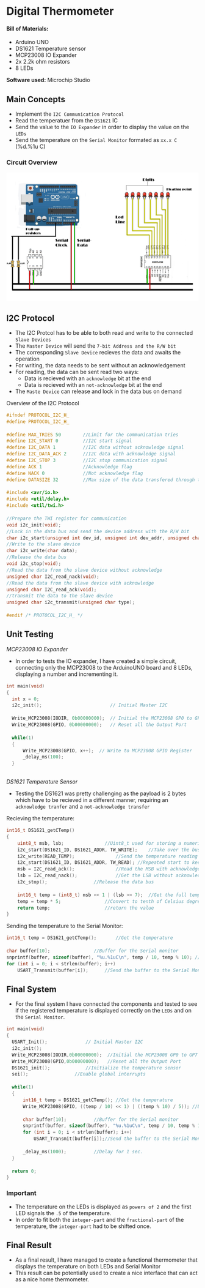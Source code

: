 # Digital Thermometer

#### Bill of Materials:
- Arduino UNO
- DS1621 Temperature sensor
- MCP23008 IO Expander
- 2x 2.2k ohm resistors
- 8 LEDs

**Software used:** Microchip Studio

## Main Concepts
- Implement the `I2C Communication Protocol`
- Read the temperatuer from the `DS1621` IC
- Send the value to the `IO Expander` in order to display the value on the `LEDs`
- Send the temperature on the `Serial Monitor` formated as `xx.x C` (%d.%1u C)

### Circuit Overview
![Overview](overview.png)

## I2C Protocol
- The I2C Protcol has to be able to both read and write to the connected `Slave Devices`
- The `Master Device` will send the `7-bit Address and the R/W bit`
- The corresponding `Slave Device` recieves the data and awaits the operation
- For writing, the data needs to be sent without an acknowledgement
- For reading, the data can be sent read two ways:
	- Data is recieved with an `acknowledge` bit at the end
	- Data is recieved with an `not-acknowledge` bit at the end
- The `Maste Device` can release and lock in the data bus on demand

Overview of the I2C Protocol
```C
#ifndef PROTOCOL_I2C_H_
#define PROTOCOL_I2C_H_

#define MAX_TRIES 50		//Limit for the communication tries
#define I2C_START 0			//I2C start signal
#define I2C_DATA 1			//I2C data without acknowledge signal
#define I2C_DATA_ACK 2		//I2C data with acknowledge signal
#define I2C_STOP 3			//I2C stop communication signal
#define ACK 1				//Acknowledge flag
#define NACK 0				//Not acknowledge flag
#define DATASIZE 32			//Max size of the data transfered through the data bus

#include <avr/io.h>
#include <util/delay.h>
#include <util/twi.h>

//Prepare the TWI register for communication
void i2c_init(void);
//Lock in the data bus and send the device address with the R/W bit
char i2c_start(unsigned int dev_id, unsigned int dev_addr, unsigned char rw_type);
//Write to the slave device
char i2c_write(char data);
//Release the data bus
void i2c_stop(void);
//Read the data from the slave device without acknowledge
unsigned char I2C_read_nack(void);
//Read the data from the slave device with acknowledge
unsigned char I2C_read_ack(void);
//transmit the data to the slave device
unsigned char i2c_transmit(unsigned char type);

#endif /* PROTOCOL_I2C_H_ */
```

## Unit Testing

*MCP23008 IO Expander*
- In order to tests the IO expander, I have created a simple circuit, connecting only the MCP23008 to the ArduinoUNO board and 8 LEDs, displaying a number and incrementing it.

```C
int main(void)
{
  int x = 0;
  i2c_init();                         // Initial Master I2C
	
  Write_MCP23008(IODIR, 0b00000000);  // Initial the MCP23008 GP0 to GP7 as Output
  Write_MCP23008(GPIO, 0b00000000);   // Reset all the Output Port

  while(1) 
  {
	  Write_MCP23008(GPIO, x++);  // Write to MCP23008 GPIO Register
	  _delay_ms(100);
  }
	
```

*DS1621 Temperature Sensor*
- Testing the DS1621 was pretty challenging as the payload is 2 bytes which have to be recieved in a different manner, requiring an `acknowledge tranfer` and a `not-acknowledge transfer`

Recieving the temperature:
```C
int16_t DS1621_getCTemp()
{
	uint8_t msb, lsb;				//Uint8_t used for storing a numerical value
	i2c_start(DS1621_ID, DS1621_ADDR, TW_WRITE);	//Take over the bus
	i2c_write(READ_TEMP);				//Send the temperature reading register
	i2c_start(DS1621_ID, DS1621_ADDR, TW_READ);	//Repeated start to keep the data bus
	msb = I2C_read_ack();				//Read the MSB with acknowledge
	lsb = I2C_read_nack();				//Get the LSB without acknowledge
	i2c_stop();					//Release the data bus

	int16_t temp = (int8_t) msb << 1 | (lsb >> 7);	//Get the full temperature by creating the data byte
	temp = temp * 5;				//Convert to tenth of Celsius degrees
	return temp;					//return the value
}
```
Sending the temperature to the Serial Monitor:

```C
int16_t temp = DS1621_getCTemp();		//Get the temperature
	  
char buffer[10];				//Buffer for the Serial monitor
snprintf(buffer, sizeof(buffer), "%u.%1uC\n", temp / 10, temp % 10); //Put the temperature in the buffer and format the text
for (int i = 0; i < strlen(buffer); i++) 
	USART_Transmit(buffer[i]);		//Send the buffer to the Serial Monitor
```

## Final System
- For the final system I have connected the components and tested to see if the registered temperature is displayed correctly on the `LEDs` and on the `Serial Monitor`.

```C
int main(void)
{
  USART_Init();			     // Initial Master I2C
  i2c_init();
  Write_MCP23008(IODIR,0b00000000);  //Initial the MCP23008 GP0 to GP7 as Output
  Write_MCP23008(GPIO,0b00000000);   //Reset all the Output Port
  DS1621_init();		     //Initialize the temperature sensor
  sei();			     //Enable global interrupts

  while(1) 
  {
	  int16_t temp = DS1621_getCTemp(); //Get the temperature
	  Write_MCP23008(GPIO, ((temp / 10) << 1) | ((temp % 10) / 5));	//Display the temperature on the 8 LEDs
	  
	  char buffer[10];		    //Buffer for the Serial monitor
	  snprintf(buffer, sizeof(buffer), "%u.%1uC\n", temp / 10, temp % 10); //Put the temperature in the buffer and format the text
	  for (int i = 0; i < strlen(buffer); i++) 
		  USART_Transmit(buffer[i]);//Send the buffer to the Serial Monitor
	  
	  _delay_ms(1000);		    //Delay for 1 sec.
  }
  
  return 0;
}
```
### Important
- The temperature on the LEDs is displayed as `powers of 2` and the first LED signals the `.5` of the temperature.
- In order to fit both the `integer-part` and the `fractional-part` of the temperature, the `integer-part` had to be shifted once.

## Final Result
- As a final result, I have managed to create a functional thermometer that displays the temperature on both LEDs and Serial Monitor
- This result can be potentially used to create a nice interface that can act as a nice home thermometer.
